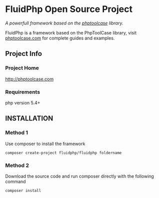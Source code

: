  
# FluidPhp  Open Source Project

*A powerfull framework based on the [phptoolcase](http://phptoolcase.com) library.*

FluidPhp is a framework based on the PhpToolCase library, visit [phptoolcase.com](http://phptoolcase.com) for complete guides and examples.

## Project Info

### Project Home

http://phptoolcase.com

### Requirements

php version 5.4+

## INSTALLATION

### Method 1

Use composer to install the framework
```
composer create-project fluidphp/fluidphp foldername
```
### Method 2

Download the source code  and run composer directly with the following command
```
composer install
```



